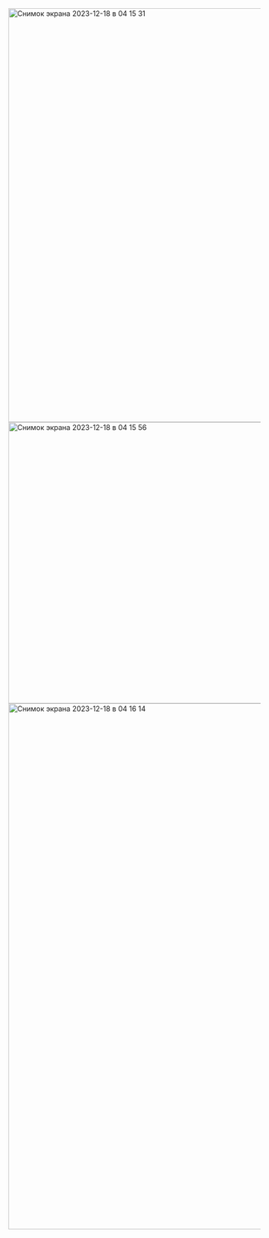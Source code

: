 <img width="827" alt="Снимок экрана 2023-12-18 в 04 15 31" src="https://github.com/Moroz-max/SkillBox-M14/assets/29643984/3efae228-e791-44f2-a7c9-daac49639dd4">
<img width="562" alt="Снимок экрана 2023-12-18 в 04 15 56" src="https://github.com/Moroz-max/SkillBox-M14/assets/29643984/a81dc50e-bd6d-40f8-83ae-3e8521c8f3e5">
<img width="1051" alt="Снимок экрана 2023-12-18 в 04 16 14" src="https://github.com/Moroz-max/SkillBox-M14/assets/29643984/d4674a99-e3bf-41db-be8c-55a019231462">
